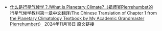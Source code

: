 - [什么是行星气候学？/What is Planetary Climate?（祖师爷Pierrehumbet的行星气候学教材第一章中文翻译/The Chinese Translation of Chapter 1 from the Planetary Climatology Textbook by My Academic Grandmaster Pierrehumbert）](https://infoseeker.cn/docs/translation/planetaryclimate) 2024年11月18日 <a href="https://users.physics.ox.ac.uk/~pierrehumbert/PrinciplesPlanetaryClimate/index.html" target="_blank" style="text-decoration: underline;">原文链接